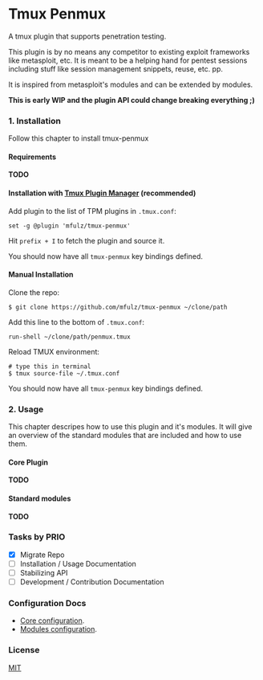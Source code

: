 # Tmux Penmux

A tmux plugin that supports penetration testing.

This plugin is by no means any competitor to existing exploit frameworks like metasploit, etc.
It is meant to be a helping hand for pentest sessions including stuff like session management
snippets, reuse, etc. pp.

It is inspired from metasploit's modules and can be extended by modules.

**This is early WIP and the plugin API could change breaking everything ;)**

### 1. Installation

Follow this chapter to install tmux-penmux

#### Requirements

**TODO**

#### Installation with [Tmux Plugin Manager](https://github.com/tmux-plugins/tpm) (recommended)

Add plugin to the list of TPM plugins in `.tmux.conf`:

    set -g @plugin 'mfulz/tmux-penmux'

Hit `prefix + I` to fetch the plugin and source it.

You should now have all `tmux-penmux` key bindings defined.

#### Manual Installation

Clone the repo:

    $ git clone https://github.com/mfulz/tmux-penmux ~/clone/path

Add this line to the bottom of `.tmux.conf`:

    run-shell ~/clone/path/penmux.tmux

Reload TMUX environment:

    # type this in terminal
    $ tmux source-file ~/.tmux.conf

You should now have all `tmux-penmux` key bindings defined.

### 2. Usage

This chapter descripes how to use this plugin and it's modules. It will give an overview of the standard modules
that are included and how to use them.

#### Core Plugin

**TODO**

#### Standard modules

**TODO**

### Tasks by PRIO

- [x] Migrate Repo
- [ ] Installation / Usage Documentation
- [ ] Stabilizing API
- [ ] Development / Contribution Documentation

### Configuration Docs

- [Core configuration](docs/configuration_core.md).
- [Modules configuration](docs/configuration_modules.md).

### License

[MIT](LICENSE.md)
